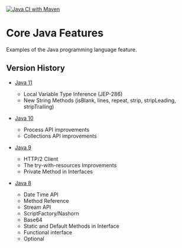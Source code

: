 [![Java CI with Maven](https://github.com/ibrahimatay/Java-Features/actions/workflows/maven.yml/badge.svg)](https://github.com/ibrahimatay/Java-Features/actions/workflows/maven.yml)

# Core Java Features
Examples of the Java programming language feature.

## Version History

* [Java 11](java-11/)
  * Local Variable Type Inference (JEP-286)
  * New String Methods (isBlank, lines, repeat, strip, stripLeading, stripTrailing)

* [Java 10](java-10/)
  * Process API improvements
  * Collections API improvements

* [Java 9](java-9/)
  * HTTP/2 Client
  * The try-with-resources Improvements
  * Private Method in Interfaces

* [Java 8](java-8/)
  * Date Time API
  * Method Reference
  * Stream API
  * ScriptFactory/Nashorn 
  * Base64
  * Static and Default Methods in Interface
  * Functional interface 
  * Optional 
